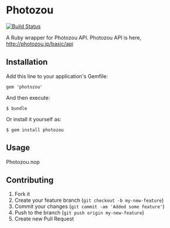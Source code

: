 # Photozou
[![Build Status](https://secure.travis-ci.org/yt-okzk/photozou.png)](http://travis-ci.org/yt-okzk/photozou)

A Ruby wrapper for Photozou API.
Photozou API is here, http://photozou.jp/basic/api

## Installation

Add this line to your application's Gemfile:

    gem 'photozou'

And then execute:

    $ bundle

Or install it yourself as:

    $ gem install photozou

## Usage

Photozou.nop

## Contributing

1. Fork it
2. Create your feature branch (`git checkout -b my-new-feature`)
3. Commit your changes (`git commit -am 'Added some feature'`)
4. Push to the branch (`git push origin my-new-feature`)
5. Create new Pull Request
